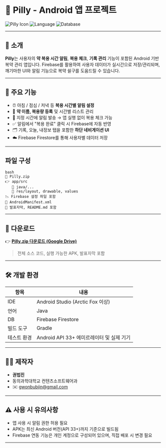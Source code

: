 # 📱 Pilly - Android 앱 프로젝트

![Pilly Icon](https://img.shields.io/badge/platform-Android-green?logo=android)
![Language](https://img.shields.io/badge/language-Java-blue?logo=java)
![Database](https://img.shields.io/badge/Firebase-Firestore-orange?logo=firebase)

---

## 🧠 소개

**Pilly**는 사용자의 **약 복용 시간 알림**, **복용 체크**, **기록 관리** 기능이 포함된 Android 기반 복약 관리 앱입니다.
Firebase를 활용하여 사용자 데이터가 실시간으로 저장/관리되며, 깨기마한 UI와 알림 기능으로 복약 쉴구를 도움드릴 수 있습니다.

---

## 🔧 주요 기능

* ⏰ 아침 / 점심 / 저녁 등 **복용 시간별 알림 설정**
* 💊 **약 이름, 복용량 등록** 및 시간별 리스트 관리
* 🔔 지정 시간에 알림 발송 → 앱 실행 없이 복용 체크 가능
* ✅ 알림에서 "복용 완료" 클릭 시 Firebase에 자동 반영
* 🗂️ 기록, 오늘, 내정보 탭을 포함한 **하단 네비게이션 UI**
* ☁️ Firebase Firestore를 통해 사용자별 데이터 저장

---

## 파일 구성

```
bash
📆 Pilly.zip
👉 app/src
   🔹 java/...
   🔹 res/layout, drawable, values
📉 Firebase 설정 파일 포함
📄 AndroidManifest.xml
📄 발표자막, README.md 포함
```

---

## 🔽️ 다운로드

👉 **[Pilly.zip 다운로드 (Google Drive)](https://drive.google.com/file/d/1ydb2cpfD5-CKIJzn2HpMp2WtInX3PLw0/view?usp=sharing)**


> 전체 소스 코드, 실행 가능한 APK, 발표자막 포함

---

## 🛠️ 개발 환경

| 항목     | 내용                             |
| ------ | ------------------------------ |
| IDE    | Android Studio (Arctic Fox 이상) |
| 언어     | Java                           |
| DB     | Firebase Firestore             |
| 빌드 도구  | Gradle                         |
| 테스트 환경 | Android API 33+ 에미르레이터 및 실제 기기 |

---

## 👨‍💼 제작자

* **권법진**
* 동의과학대학교 컨텐츠소프트웨어과
* ✉️ [gwonbubjin@gmail.com](mailto:gwonbubjin@gmail.com)

---

## ⚠️ 사용 시 유의사항

* 앱 사용 시 알림 권한 허용 필요
* APK는 최신 Android 버전(API 33+)까지 기준으로 빌드됨
* Firebase 연동 기능은 개인 계정으로 구성되어 있으며, 직접 배포 시 변경 필요

---

